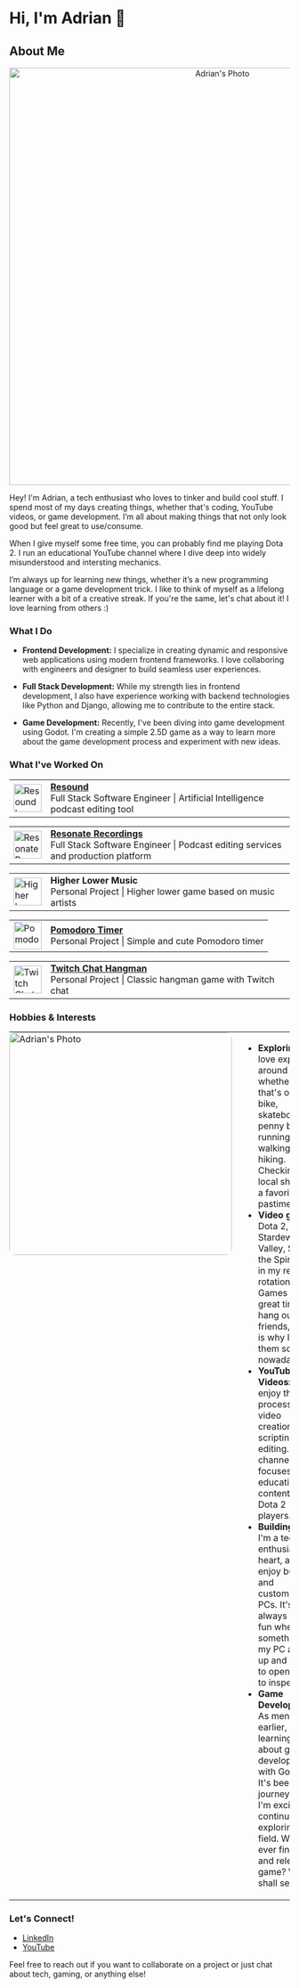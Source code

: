 # Hi, I'm Adrian 👋

## About Me

<div align="center">
  <img src="https://i.ibb.co/1mxGvm9/123-1-7.jpg" alt="Adrian's Photo" width="750"/>
</div>

Hey! I'm Adrian, a tech enthusiast who loves to tinker and build cool stuff. I spend most of my days creating things, whether that's coding, YouTube videos, or game development. I’m all about making things that not only look good but feel great to use/consume.

When I give myself some free time, you can probably find me playing Dota 2. I run an educational YouTube channel where I dive deep into widely misunderstood and intersting mechanics.

I’m always up for learning new things, whether it’s a new programming language or a game development trick. I like to think of myself as a lifelong learner with a bit of a creative streak. If you're the same, let's chat about it! I love learning from others :)

### What I Do

- **Frontend Development:** I specialize in creating dynamic and responsive web applications using modern frontend frameworks. I love collaboring with engineers and designer to build seamless user experiences.
  
- **Full Stack Development:** While my strength lies in frontend development, I also have experience working with backend technologies like Python and Django, allowing me to contribute to the entire stack.

- **Game Development:** Recently, I've been diving into game development using Godot. I'm creating a simple 2.5D game as a way to learn more about the game development process and experiment with new ideas.

### What I've Worked On
<table>
  <tr>
    <td>
      <img src="https://i.ibb.co/gzfSzMX/resoundfm-logo.jpg" alt="Resound Logo" width="50" height="50"/>
    </td>
    <td>
      <a href="https://www.resound.fm/" target="_blank"><strong>Resound</strong></a><br/>
      <span>Full Stack Software Engineer | Artificial Intelligence podcast editing tool</span>
    </td>
  </tr>
</table>

<table>
  <tr>
    <td>
      <img src="https://i.ibb.co/SyK5x1g/resonate-logo.png" alt="Resonate Recordings Logo" width="50" height="50"/>
    </td>
    <td>
      <a href="https://resonaterecordings.com/" target="_blank"><strong>Resonate Recordings</strong></a><br/>
      <span>Full Stack Software Engineer | Podcast editing services and production platform</span>
    </td>
  </tr>
</table>

<table>
  <tr>
    <td>
      <img src="https://i.ibb.co/C95g9Jb/icons8-music-120.png" alt="Higher Lower Music Logo" width="50" height="50"/>
    </td>
    <td>
      <strong>Higher Lower Music</strong><br/>
      <span>Personal Project | Higher lower game based on music artists</span>
    </td>
  </tr>
</table>

<table>
  <tr>
    <td>
      <img src="https://raw.githubusercontent.com/zzADRiANzz/PomodoroTimer/main/images/wen-small-meow-cat-small.png" alt="Pomodoro Timer Logo" width="50" height="50"/>
    </td>
    <td>
      <a href="https://zzadrianzz.github.io/PomodoroTimer/" target="_blank"><strong>Pomodoro Timer</strong></a><br/>
      <span>Personal Project | Simple and cute Pomodoro timer</span>
    </td>
  </tr>
</table>

<table>
  <tr>
    <td>
      <img src="https://i.ibb.co/GVsSHPS/Screenshot-2024-08-28-at-10-34-59-AM.png" alt="Twitch Chat Hangman Logo" width="50" height="50"/>
    </td>
    <td>
      <a href="https://zzadrianzz.github.io/TwitchChatHangman/" target="_blank"><strong>Twitch Chat Hangman</strong></a><br/>
      <span>Personal Project | Classic hangman game with Twitch chat</span>
    </td>
  </tr>
</table>



### Hobbies & Interests

<table style="border-collapse: collapse; border: none;">
  <tr>
    <td style="border: none; padding: 0; vertical-align: top;">
      <img src="https://i.postimg.cc/jqJ2QhZP/123-1-5.jpg" alt="Adrian's Photo" width="400" style="border-radius: 10px;"/>
    </td>
    <td style="border: none; padding-left: 20px; vertical-align: top;">
      <ul>
        <li><strong>Exploring:</strong> I love exploring around me, whether that's on a bike, skateboard, penny board, running, walking, or hiking. Checking out local shops is a favorite pastime.</li>
        <li><strong>Video games:</strong> Dota 2, PUBG, Stardew Valley, Slay the Spire are in my recent rotation. Games are a great time to hang out with friends, which is why I love them so much nowadays.</li>
        <li><strong>YouTube Videos:</strong> I enjoy the process of video creation, from scripting to editing. My channel focuses on educational content for Dota 2 players.</li>
        <li><strong>Building PCs:</strong> I'm a tech enthusiast at heart, and I enjoy building and customizing PCs. It's always a <em>little</em> fun when something in my PC acts up and I have to open it up to inspect it.</li>
        <li><strong>Game Development:</strong> As mentioned earlier, I'm learning more about game development with Godot. It's been a fun journey, and I'm excited to continue exploring this field. Will I ever finish and release a game? We shall see..</li>
      </ul>
    </td>
  </tr>
</table>

### Let's Connect!

- [LinkedIn](https://www.linkedin.com/in/adrian-rodriguez-dev/)
- [YouTube](https://youtube.com/@zzadrianzz)

Feel free to reach out if you want to collaborate on a project or just chat about tech, gaming, or anything else!

<!--
**adrianistaken/adrianistaken** is a ✨ _special_ ✨ repository because its `README.md` (this file) appears on your GitHub profile.

Here are some ideas to get you started:

- 🔭 I’m currently working on ...
- 🌱 I’m currently learning ...
- 👯 I’m looking to collaborate on ...
- 🤔 I’m looking for help with ...
- 💬 Ask me about ...
- 📫 How to reach me: ...
- 😄 Pronouns: ...
- ⚡ Fun fact: ...
-->
